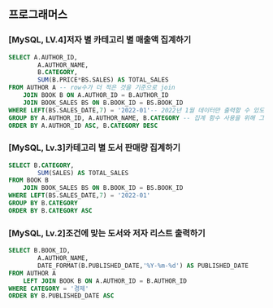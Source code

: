 ## 프로그래머스
### [MySQL, LV.4]저자 별 카테고리 별 매출액 집계하기
```sql
SELECT A.AUTHOR_ID,
        A.AUTHOR_NAME,
        B.CATEGORY,
        SUM(B.PRICE*BS.SALES) AS TOTAL_SALES
FROM AUTHOR A -- row수가 더 적은 것을 기준으로 join 
    JOIN BOOK B ON A.AUTHOR_ID = B.AUTHOR_ID 
    JOIN BOOK_SALES BS ON B.BOOK_ID = BS.BOOK_ID
WHERE LEFT(BS.SALES_DATE,7) = '2022-01'-- 2022년 1월 데이터만 출력할 수 있도록 필터링 
GROUP BY A.AUTHOR_ID, A.AUTHOR_NAME, B.CATEGORY -- 집계 함수 사용을 위해 그룹화 
ORDER BY A.AUTHOR_ID ASC, B.CATEGORY DESC
```

### [MySQL, Lv.3]카테고리 별 도서 판매량 집계하기
```SQL
SELECT B.CATEGORY,
        SUM(SALES) AS TOTAL_SALES 
FROM BOOK B 
    JOIN BOOK_SALES BS ON B.BOOK_ID = BS.BOOK_ID 
WHERE LEFT(BS.SALES_DATE,7) = '2022-01'
GROUP BY B.CATEGORY
ORDER BY B.CATEGORY ASC
```

### [MySQL, Lv.2]조건에 맞는 도서와 저자 리스트 출력하기
```sql
SELECT B.BOOK_ID, 
        A.AUTHOR_NAME,
        DATE_FORMAT(B.PUBLISHED_DATE,'%Y-%m-%d') AS PUBLISHED_DATE
FROM AUTHOR A 
    LEFT JOIN BOOK B ON A.AUTHOR_ID = B.AUTHOR_ID 
WHERE CATEGORY = '경제'
ORDER BY B.PUBLISHED_DATE ASC
```
